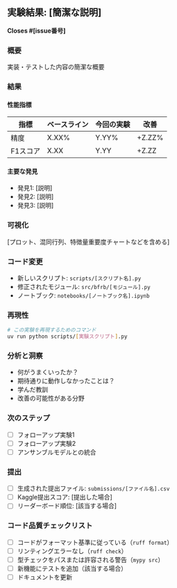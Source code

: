 ## 実験結果: [簡潔な説明]

**Closes #[issue番号]**

### 概要
実装・テストした内容の簡潔な概要

### 結果
#### 性能指標
| 指標 | ベースライン | 今回の実験 | 改善 |
|------|-------------|------------|------|
| 精度 | X.XX% | Y.YY% | +Z.ZZ% |
| F1スコア | X.XX | Y.YY | +Z.ZZ |

#### 主要な発見
- 発見1: [説明]
- 発見2: [説明]
- 発見3: [説明]

### 可視化
[プロット、混同行列、特徴量重要度チャートなどを含める]

### コード変更
- 新しいスクリプト: `scripts/[スクリプト名].py`
- 修正されたモジュール: `src/bfrb/[モジュール].py`
- ノートブック: `notebooks/[ノートブック名].ipynb`

### 再現性
```bash
# この実験を再現するためのコマンド
uv run python scripts/[実験スクリプト].py
```

### 分析と洞察
- 何がうまくいったか？
- 期待通りに動作しなかったことは？
- 学んだ教訓
- 改善の可能性がある分野

### 次のステップ
- [ ] フォローアップ実験1
- [ ] フォローアップ実験2
- [ ] アンサンブルモデルとの統合

### 提出
- [ ] 生成された提出ファイル: `submissions/[ファイル名].csv`
- [ ] Kaggle提出スコア: [提出した場合]
- [ ] リーダーボード順位: [該当する場合]

### コード品質チェックリスト
- [ ] コードがフォーマット基準に従っている（`ruff format`）
- [ ] リンティングエラーなし（`ruff check`）
- [ ] 型チェックをパスまたは許容される警告（`mypy src`）
- [ ] 新機能にテストを追加（該当する場合）
- [ ] ドキュメントを更新
